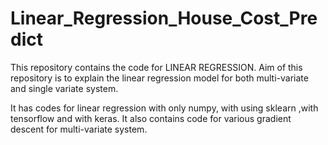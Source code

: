 # Linear_Regression_House_Cost_Predict
This repository contains the code for LINEAR REGRESSION.
Aim of this repository is to explain the linear regression model for both multi-variate and single variate system.

It has codes for linear regression with only numpy, with using sklearn ,with tensorflow and with keras.
It also contains code for various gradient descent for multi-variate system.
